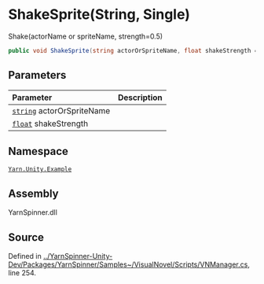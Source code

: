 # ShakeSprite\(String, Single\)

Shake\(actorName or spriteName, strength=0.5\)

```csharp
public void ShakeSprite(string actorOrSpriteName, float shakeStrength = 0.5F)
```

## Parameters

| Parameter | Description |
| :--- | :--- |
| [`string`](https://docs.microsoft.com/dotnet/api/System.String) actorOrSpriteName |  |
| [`float`](https://docs.microsoft.com/dotnet/api/System.Single) shakeStrength |  |

## Namespace

[`Yarn.Unity.Example`](../)

## Assembly

YarnSpinner.dll

## Source

Defined in [../YarnSpinner-Unity-Dev/Packages/YarnSpinner/Samples~/VisualNovel/Scripts/VNManager.cs](https://github.com/YarnSpinnerTool/YarnSpinner-Unity//blob/develop/Samples~/VisualNovel/Scripts/VNManager.cs#L254), line 254.

